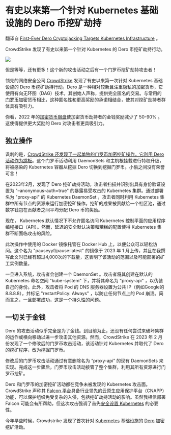 # 有史以来第一个针对 Kubernetes 基础设施的 Dero 币挖矿劫持

翻译自 [First-Ever Dero Cryptojacking Targets Kubernetes Infrastructure](https://thenewstack.io/first-ever-dero-cryptojacking-targets-kubernetes-infrastructure/) 。

CrowdStrike 发现了有史以来第一个针对 Kubernetes 的 Dero 币挖矿劫持行动。

![](https://cdn.thenewstack.io/media/2023/06/b26e26b3-kanchanara-gnwfl_nnzro-unsplash-e1686759198235-1024x681.jpg)

但是等等，还有更多！这个新的攻击活动之后有一个门罗币挖矿劫持攻击者！

领先的网络安全公司 [CrowdStrike](https://www.crowdstrike.com/?utm_content=inline-mention) 发现了有史以来第一次针对 Kubernetes 基础设施的 Dero 币挖矿劫持行动。Dero 是一种相对较新且注重隐私的加密货币，它使用有向无环图（DAG）技术，其创始人声称，提供完全匿名的交易。与常用的[门罗币](https://www.getmonero.org/)加密货币相比，这种匿名性和更高奖励的承诺相结合，使其对挖矿劫持者群体具有吸引力。

你看，2022 年的[加密货币崩盘](https://www.forbes.com/sites/billybambrough/2022/08/21/1-trillion-crypto-knife-edge-now-hinged-on-a-fed-bombshell-after-200-billion-bitcoin-ethereum-bnb-xrp-solana-cardano-and-dogecoin-price-crash/?sh=2edd9f34e2f8)使加密货币劫持者的金钱奖励减少了 50-90% 。这使得提供更大奖励的 Dero 对攻击者更具吸引力。

## 独立操作

讽刺的是，[CrowdStrike 还发现了一起单独的门罗币加密挖矿操作，它利用 Dero 活动作为跳板](https://www.crowdstrike.com/blog/crowdstrike-discovers-first-ever-dero-cryptojacking-campaign-targeting-kubernetes/)。这个门罗币活动利用 DaemonSets 和主机根挂载进行特权升级，将被感染的 Kubernetes 容器从挖掘 Dero 切换到挖掘门罗币。小偷之间没有荣誉可言！

在2023年2月，发现了 Dero 挖矿劫持活动。攻击者扫描并识别出具有身份验证设置为 "–anonymous-auth=true" 的暴露易受攻击的 Kubernetes 集群。通过部署名为 "proxy-api" 的 Kubernetes DaemonSet ，攻击者同时利用 Kubernetes 集群中所有节点的资源来运行加密挖矿操作。挖矿的成果被贡献给一个社区池，通过数字钱包在贡献者之间平均分配 Dero 币的奖励。

现在， Kubernetes 默认情况下不允许匿名访问 Kubernetes 控制平面的应用程序编程接口（API）。然而，延迟的安全默认决策和糟糕的配置使得 Kubernetes 集群不断面临攻击的风险。

此次操作中使用的 Docker 镜像托管在 Docker Hub 上，以便公众可以轻松访问。这个名为 "pauseyyf/pause:latest" 的镜像于 2023 年 1 月上传，并且在我撰写此文时已经有超过4,000次的下载量，这表明了该活动的范围以及可能部署的矿工实例数量。

一旦进入系统，攻击者会创建一个 DaemonSet 。攻击者将其创建在默认的 Kubernetes 命名空间 "kube-system" 下，并将其命名为 "proxy-api" ，以伪装自己的身份。此外，攻击者将 Pod 的 DNS 服务器设置为公共 IP（例如Google的8.8.8.8），并标记 "restartPolicy: Always" ，以防止任何节点上的 Pod 崩溃。简而言之，一旦部署成功，这是一个持久性的问题。

## 一切关于金钱

Dero 的攻击活动似乎完全是为了金钱。到目前为止，还没有任何尝试来破坏集群的运作或横向移动以进一步攻击其他资源。然而，CrowdStrike 在 2023 年 2 月份发现了一个修改后的门罗币攻击活动，该活动针对 Kubernetes 并取代了 Dero 的挖矿程序，改为挖掘门罗币。

修改后的门罗币攻击活动通过有意删除名为 “proxy-api” 的现有 DaemonSets 来实现。完成这一步骤后，门罗币攻击活动接管了整个集群，利用其所有资源进行门罗币挖矿。

Dero 和门罗币的加密挖矿活动都在竞争未被发现的 Kubernetes 攻击面。 CrowdStrike 声称其 [Falcon 平台](https://www.crowdstrike.com/falcon-platform/)具备行业领先的云原生应用保护平台（CNAPP）功能，可以保护组织免受复杂的入侵，包括挖矿劫持活动的影响。虽然我相信部署 Falcon 可能会有所帮助，但这次攻击强调了首先[安全设置 Kubernetes](https://thenewstack.io/best-practices-for-securely-setting-up-a-kubernetes-cluster/) 的必要性。

今年早些时候，Crowdstrike 发现了首次针对 [Kubernetes](https://kubernetes.io/) 基础设施的 [Dero](https://dero.io/) 加密挖矿活动。
